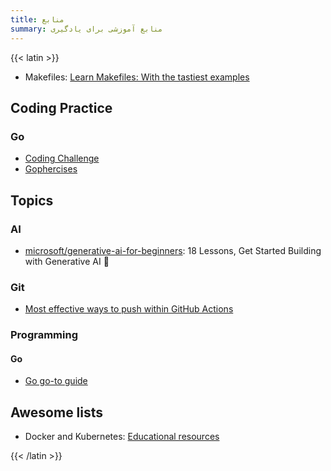 ```yaml
---
title: منابع
summary: منابع آموزشی برای یادگیری
---
```

{{< latin >}}

- Makefiles: [Learn Makefiles: With the tastiest examples](https://makefiletutorial.com/)

## Coding Practice

### Go

- [Coding Challenge](https://codingchallenges.fyi/)
- [Gophercises](https://courses.calhoun.io/courses/cor_gophercises)

## Topics

### AI

- [microsoft/generative-ai-for-beginners](https://microsoft.github.io/generative-ai-for-beginners/): 18 Lessons, Get Started Building with Generative AI 🔗

### Git

- [Most effective ways to push within GitHub Actions](https://joht.github.io/johtizen/build/2022/01/20/github-actions-push-into-repository.html)

### Programming

#### Go

- [Go go-to guide](https://yourbasic.org/golang/)

## Awesome lists

- Docker and Kubernetes: [Educational resources](https://docs.docker.com/guides/resources/)

{{< /latin >}}
